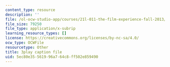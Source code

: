 ```yaml
---
content_type: resource
description: ''
file: /ol-ocw-studio-app/courses/21l-011-the-film-experience-fall-2013/5ec80e35561996a764c8ff502e859490_vtViG3o2mgg.srt
file_size: 79250
file_type: application/x-subrip
learning_resource_types: []
license: https://creativecommons.org/licenses/by-nc-sa/4.0/
ocw_type: OCWFile
resourcetype: Other
title: 3play caption file
uid: 5ec80e35-5619-96a7-64c8-ff502e859490
---
```

